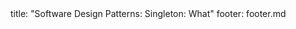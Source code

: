 <frontmatter>
title: "Software Design Patterns: Singleton: What"
footer: footer.md
</frontmatter>

<include src="navbar.md" boilerplate />

<include src="unit-inPage-asFlat.md" boilerplate />